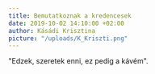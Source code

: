 ```yaml
---
title: Bemutatkoznak a kredencesek
date: 2019-10-02 14:10:00 +02:00
author: Kásádi Krisztina
picture: "/uploads/K_Kriszti.png"
---
```


"Edzek, szeretek enni, ez pedig a kávém".